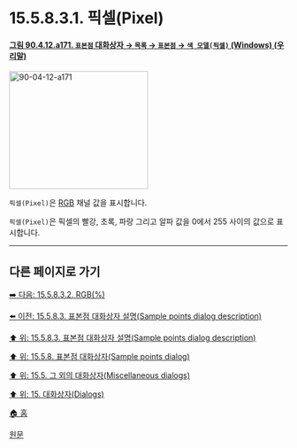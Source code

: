 # 15.5.8.3.1. 픽셀(Pixel)

<a id="90-04-12-a171"></a>

#### [그림 90.4.12.a171. `표본점` 대화상자 → `목록` → `표본점` → `색 모델(픽셀)` (Windows) (우리말)](./90-04-0012-sample_points.md#90-04-12-a171)
<img width="251" height="213" alt="90-04-12-a171" src="https://github.com/user-attachments/assets/18ea6321-6d40-465a-816d-6d61662300ac" />

`픽셀(Pixel)`은 [RGB](./19-glossaryx-color_model_rgb.md) 채널 값을 표시합니다.

`픽셀(Pixel)`은 픽셀의 빨강, 초록, 파랑 그리고 알파 값을 0에서 255 사이의 값으로 표시합니다.

***

## 다른 페이지로 가기

[➡️ 다음: 15.5.8.3.2. RGB(%)](./15-05-08-03-02-rgb_percentage.md)

[⬅️ 이전: 15.5.8.3. 표본점 대화상자 설명(Sample points dialog description)](./15-05-08-03-00-sample_points_dialog_description.md)

[⬆️ 위: 15.5.8.3. 표본점 대화상자 설명(Sample points dialog description)](./15-05-08-03-00-sample_points_dialog_description.md)

[⬆️ 위: 15.5.8. 표본점 대화상자(Sample points dialog)](./15-05-08-00-sample-points-dialog.md)

[⬆️ 위: 15.5. 그 외의 대화상자(Miscellaneous dialogs)](./15-05-00-miscellaneous-dialogs.md)

[⬆️ 위: 15. 대화상자(Dialogs)](./15-00-dialogs.md)

[🏠 홈](./00-home.md)

[원문](https://docs.gimp.org/2.10/ko/gimp-sample-point-dialog.html#idm22128)
